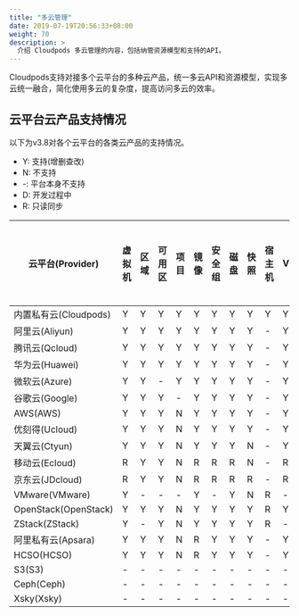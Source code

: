 ```yaml
---
title: "多云管理"
date: 2019-07-19T20:56:33+08:00
weight: 70
description: >
  介绍 Cloudpods 多云管理的内容，包括纳管资源模型和支持的API。
---
```


Cloudpods支持对接多个云平台的多种云产品，统一多云API和资源模型，实现多云统一融合，简化使用多云的复杂度，提高访问多云的效率。

## 云平台云产品支持情况

以下为v3.8对各个云平台的各类云产品的支持情况。

- Y: 支持(增删查改)
- N: 不支持
- -: 平台本身不支持
- D: 开发过程中
- R: 只读同步

| 云平台(Provider)        | 虚拟机 | 区域 | 可用区 | 项目 | 镜像 | 安全组 | 磁盘 | 快照 | 宿主机 | VPC | 弹性网卡 | 二层网络 | EIP | NAT | 负载均衡 | WAF | DNS | 路由表 | CDN | RDS | MongoDB | 弹性缓存 | 对象存储 | NAS | Kafka | Elasticsearch | 应用程序服务 | 容器 | IAM | 标签 | 操作日志 |
|----------------------|-----|----|-----|----|----|-----|----|----|-----|-----|------|------|-----|-----|------|-----|-----|-----|-----|-----|---------|------|------|-----|-------|---------------|--------|----|-----|----|------|
| 内置私有云(Cloudpods)     | Y   | Y  | Y   | Y  | Y  | Y   | Y  | Y  | Y   | Y   | Y    | Y    | Y   | -   | Y    | -   | Y   | Y   | N   | -   | N       | -    | -    | -   | -     | -             | -      | Y  | Y   | Y  | Y    |
| 阿里云(Aliyun)          | Y   | Y  | Y   | Y  | Y  | Y   | Y  | Y  | -   | Y   | R    | -    | Y   | Y   | Y    | R   | Y   | R   | R   | Y   | R       | Y    | Y    | Y   | R     | N             | N      | N  | Y   | Y  | Y    |
| 腾讯云(Qcloud)          | Y   | Y  | Y   | Y  | Y  | Y   | Y  | Y  | -   | Y   | R    | -    | Y   | R   | Y    | N   | Y   | R   | R   | Y   | R       | Y    | Y    | N   | R     | R             | N      | N  | Y   | Y  | Y    |
| 华为云(Huawei)          | Y   | Y  | Y   | Y  | Y  | Y   | Y  | Y  | -   | Y   | R    | -    | Y   | Y   | Y    | N   | N   | R   | N   | Y   | N       | Y    | Y    | Y   | N     | N             | N      | N  | Y   | Y  | Y    |
| 微软云(Azure)           | Y   | Y  | -   | Y  | Y  | Y   | Y  | Y  | -   | Y   | R    | -    | Y   | -   | R    | R   | N   | N   | N   | R   | N       | N    | Y    | N   | N     | N             | R      | N  | Y   | Y  | Y    |
| 谷歌云(Google)          | Y   | Y  | Y   | -  | Y  | Y   | Y  | Y  | -   | Y   | -    | -    | Y   | N   | R    | N   | N   | N   | N   | Y   | N       | N    | Y    | N   | N     | N             | N      | N  | Y   | Y  | N    |
| AWS(AWS)             | Y   | Y  | Y   | N  | Y  | Y   | Y  | Y  | -   | Y   | N    | -    | Y   | R   | Y    | R   | Y   | R   | N   | R   | N       | N    | Y    | N   | N     | N             | N      | N  | Y   | Y  | Y    |
| 优刻得(Ucloud)          | Y   | Y  | Y   | N  | Y  | Y   | Y  | Y  | -   | Y   | Y    | -    | Y   | N   | N    | N   | N   | N   | N   | N   | N       | N    | Y    | N   | N     | N             | N      | N  | N   | N  | N    |
| 天翼云(Ctyun)           | Y   | Y  | Y   | N  | Y  | Y   | Y  | N  | -   | Y   | N    | -    | Y   | N   | N    | N   | N   | N   | N   | N   | N       | N    | N    | N   | N     | N             | N      | N  | N   | N  | N    |
| 移动云(Ecloud)          | R   | Y  | Y   | N  | R  | R   | R  | N  | -   | R   | -    | -    | R   | N   | N    | N   | N   | N   | N   | N   | N       | N    | N    | N   | N     | N             | N      | N  | N   | N  | N    |
| 京东云(JDcloud)         | R   | Y  | Y   | N  | R  | R   | R  | R  | -   | R   | N    | -    | R   | N   | N    | N   | N   | N   | N   | N   | N       | N    | N    | N   | N     | N             | N      | N  | N   | N  | N    |
| VMware(VMware)       | Y   | -  | -   | -  | Y  | -   | Y  | N  | R   | -   | -    | -    | -   | -   | -    | -   | -   | -   | N   | -   | N       | -    | -    | -   | N     | -             | -      | N  | -   | N  | -    |
| OpenStack(OpenStack) | Y   | Y  | Y   | N  | Y  | Y   | Y  | Y  | R   | Y   | R    | -    | Y   | N   | Y    | -   | N   | R   | N   | -   | N       | -    | N    | N   | N     | -             | -      | N  | N   | Y  | N    |
| ZStack(ZStack)       | Y   | -  | Y   | N  | Y  | Y   | Y  | Y  | R   | -  | R    | -    | -   | -   | N    | -   | N   | N   | N   | -   | N       | -    | -    | N   | N     | -             | -      | N  | N   | N  | N    |
| 阿里私有云(Apsara)        | Y   | Y  | Y   | N  | R  | Y   | Y  | Y  | -   | Y   | R    | -    | Y   | R   | Y    | -   | N   | R   | N   | Y   | N       | Y    | -    | N   | N     | -             | -      | N  | N   | N  | N    |
| HCSO(HCSO)                 | Y   | Y  | Y   | N  | R  | Y   | Y  | Y  | -   | Y   | R    | -    | Y   | R   | R    | -   | N   | N   | N   | Y   | N       | N    | -    | N   | N     | -             | -      | N  | N   | N  | N    |
| S3(S3)               | -   | -  | -   | -  | -  | -   | -  | -  | -   | -   | -    | -    | -   | -   | -    | -   | -   | -   | -   |     | -       | -    | Y    | -   | -     | -             | -      | -  | -   | -  | -    |
| Ceph(Ceph)           | -   | -  | -   | -  | -  | -   | -  | -  | -   | -   | -    | -    | -   | -   | -    | -   | -   | -   | -   |     | -       | -    | Y    | -   | -     | -             | -      | -  | -   | -  | -    |
| Xsky(Xsky)           | -   | -  | -   | -  | -  | -   | -  | -  | -   | -   | -    | -    | -   | -   | -    | -   | -   | -   | -   |     | -       | -    | Y    | -   | -     | -             | -      | -  | -   | -  | -    |

